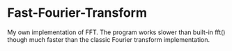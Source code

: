 # Fast-Fourier-Transform
My own implementation of FFT. 
The program works slower than built-in fft() though much faster than the classic Fourier transform implementation.
